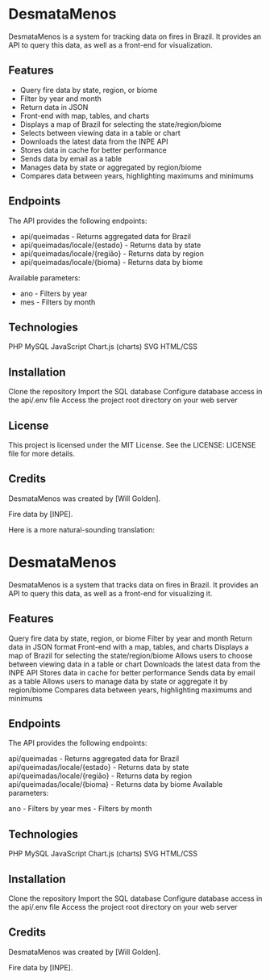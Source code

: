 
# DesmataMenos

DesmataMenos is a system for tracking data on fires in Brazil. It provides an API to query this data, as well as a front-end for visualization.

## Features

- Query fire data by state, region, or biome
- Filter by year and month
- Return data in JSON
- Front-end with map, tables, and charts
- Displays a map of Brazil for selecting the state/region/biome
- Selects between viewing data in a table or chart
- Downloads the latest data from the INPE API
- Stores data in cache for better performance
- Sends data by email as a table
- Manages data by state or aggregated by region/biome
- Compares data between years, highlighting maximums and minimums

## Endpoints

The API provides the following endpoints:

- api/queimadas - Returns aggregated data for Brazil
- api/queimadas/locale/{estado} - Returns data by state
- api/queimadas/locale/{região} - Returns data by region
- api/queimadas/locale/{bioma} - Returns data by biome

Available parameters:

- ano - Filters by year
- mes - Filters by month

## Technologies

PHP
MySQL
JavaScript
Chart.js (charts)
SVG
HTML/CSS
## Installation

Clone the repository
Import the SQL database
Configure database access in the api/.env file
Access the project root directory on your web server
## License

This project is licensed under the MIT License. See the LICENSE: LICENSE file for more details.

## Credits

DesmataMenos was created by [Will Golden].

Fire data by [INPE].

Here is a more natural-sounding translation:

# DesmataMenos

DesmataMenos is a system that tracks data on fires in Brazil. It provides an API to query this data, as well as a front-end for visualizing it.

## Features

Query fire data by state, region, or biome
Filter by year and month
Return data in JSON format
Front-end with a map, tables, and charts
Displays a map of Brazil for selecting the state/region/biome
Allows users to choose between viewing data in a table or chart
Downloads the latest data from the INPE API
Stores data in cache for better performance
Sends data by email as a table
Allows users to manage data by state or aggregate it by region/biome
Compares data between years, highlighting maximums and minimums
## Endpoints

The API provides the following endpoints:

api/queimadas - Returns aggregated data for Brazil
api/queimadas/locale/{estado} - Returns data by state
api/queimadas/locale/{região} - Returns data by region
api/queimadas/locale/{bioma} - Returns data by biome
Available parameters:

ano - Filters by year
mes - Filters by month
## Technologies

PHP
MySQL
JavaScript
Chart.js (charts)
SVG
HTML/CSS
## Installation

Clone the repository
Import the SQL database
Configure database access in the api/.env file
Access the project root directory on your web server

## Credits

DesmataMenos was created by [Will Golden].

Fire data by [INPE].
